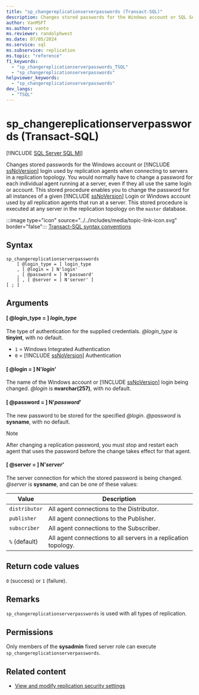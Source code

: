 ```yaml
---
title: "sp_changereplicationserverpasswords (Transact-SQL)"
description: Changes stored passwords for the Windows account or SQL Server login used by replication agents.
author: VanMSFT
ms.author: vanto
ms.reviewer: randolphwest
ms.date: 07/05/2024
ms.service: sql
ms.subservice: replication
ms.topic: "reference"
f1_keywords:
  - "sp_changereplicationserverpasswords_TSQL"
  - "sp_changereplicationserverpasswords"
helpviewer_keywords:
  - "sp_changereplicationserverpasswords"
dev_langs:
  - "TSQL"
---
```

# sp_changereplicationserverpasswords (Transact-SQL)

[!INCLUDE [SQL Server SQL MI](../../includes/applies-to-version/sql-asdbmi.md)]

Changes stored passwords for the Windows account or [!INCLUDE [ssNoVersion](../../includes/ssnoversion-md.md)] login used by replication agents when connecting to servers in a replication topology. You would normally have to change a password for each individual agent running at a server, even if they all use the same login or account. This stored procedure enables you to change the password for all instances of a given [!INCLUDE [ssNoVersion](../../includes/ssnoversion-md.md)] Login or Windows account used by all replication agents that run at a server. This stored procedure is executed at any server in the replication topology on the `master` database.

:::image type="icon" source="../../includes/media/topic-link-icon.svg" border="false"::: [Transact-SQL syntax conventions](../../t-sql/language-elements/transact-sql-syntax-conventions-transact-sql.md)

## Syntax

```syntaxsql
sp_changereplicationserverpasswords
    [ @login_type = ] login_type
    , [ @login = ] N'login'
    , [ @password = ] N'password'
    [ , [ @server = ] N'server' ]
[ ; ]
```

## Arguments

#### [ @login_type = ] *login_type*

The type of authentication for the supplied credentials. *@login_type* is **tinyint**, with no default.

- `1` = Windows Integrated Authentication
- `0` = [!INCLUDE [ssNoVersion](../../includes/ssnoversion-md.md)] Authentication

#### [ @login = ] N'*login*'

The name of the Windows account or [!INCLUDE [ssNoVersion](../../includes/ssnoversion-md.md)] login being changed. *@login* is **nvarchar(257)**, with no default.

#### [ @password = ] N'*password*'

The new password to be stored for the specified *@login*. *@password* is **sysname**, with no default.

> [!NOTE]  
> After changing a replication password, you must stop and restart each agent that uses the password before the change takes effect for that agent.

#### [ @server = ] N'*server*'

The server connection for which the stored password is being changed. *@server* is **sysname**, and can be one of these values:

| Value | Description |
| --- | --- |
| `distributor` | All agent connections to the Distributor. |
| `publisher` | All agent connections to the Publisher. |
| `subscriber` | All agent connections to the Subscriber. |
| `%` (default) | All agent connections to all servers in a replication topology. |

## Return code values

`0` (success) or `1` (failure).

## Remarks

`sp_changereplicationserverpasswords` is used with all types of replication.

## Permissions

Only members of the **sysadmin** fixed server role can execute `sp_changereplicationserverpasswords`.

## Related content

- [View and modify replication security settings](../replication/security/view-and-modify-replication-security-settings.md)
